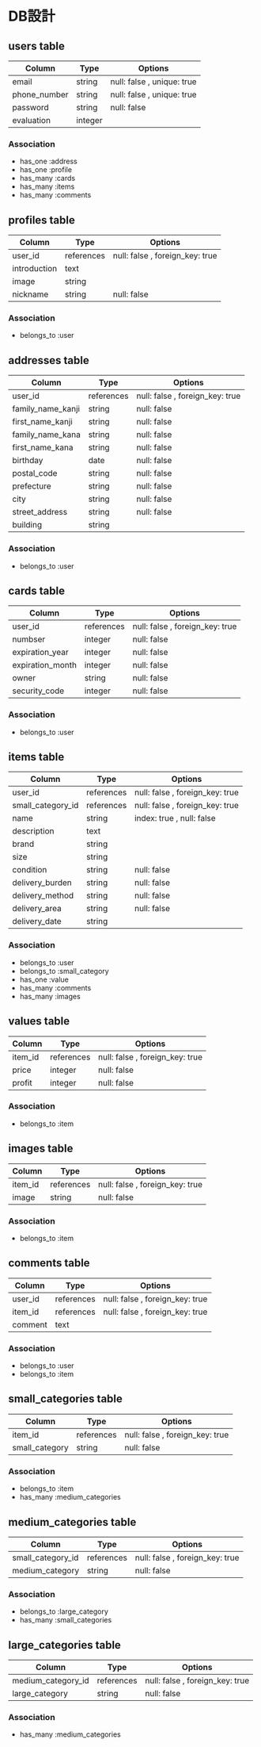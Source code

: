 # DB設計

## users table

|Column|Type|Options|
|------|----|-------|
|email|string|null: false , unique: true|
|phone_number|string|null: false , unique: true|
|password|string|null: false|
|evaluation|integer|

### Association
- has_one  :address
- has_one  :profile
- has_many :cards
- has_many :items
- has_many :comments

## profiles table

|Column|Type|Options|
|------|----|-------|
|user_id|references|null: false , foreign_key: true|
|introduction|text||
|image|string||
|nickname|string|null: false|

### Association
- belongs_to :user

## addresses table

|Column|Type|Options|
|------|----|-------|
|user_id|references|null: false , foreign_key: true|
|family_name_kanji|string|null: false|
|first_name_kanji|string|null: false|
|family_name_kana|string|null: false|
|first_name_kana|string|null: false|
|birthday|date|null: false|
|postal_code|string|null: false|
|prefecture|string|null: false|
|city|string|null: false|
|street_address|string|null: false|
|building|string||

### Association
- belongs_to :user

## cards table

|Column|Type|Options|
|------|----|-------|
|user_id|references|null: false , foreign_key: true|
|numbser|integer|null: false|
|expiration_year|integer|null: false|
|expiration_month|integer|null: false|
|owner|string|null: false|
|security_code|integer|null: false|

### Association
- belongs_to :user

## items table

|Column|Type|Options|
|------|----|-------|
|user_id|references|null: false , foreign_key: true|
|small_category_id|references|null: false , foreign_key: true|
|name|string|index: true , null: false|
|description|text||
|brand|string|
|size|string||
|condition|string|null: false|
|delivery_burden|string|null: false|
|delivery_method|string|null: false|
|delivery_area|string|null: false|
|delivery_date|string|

### Association
- belongs_to :user
- belongs_to :small_category
- has_one  :value
- has_many :comments
- has_many :images

## values table

|Column|Type|Options|
|------|----|-------|
|item_id|references|null: false , foreign_key: true|
|price|integer|null: false|
|profit|integer|null: false|

### Association
- belongs_to :item

## images table

|Column|Type|Options|
|------|----|-------|
|item_id|references|null: false , foreign_key: true|
|image|string|null: false|

### Association
- belongs_to :item

## comments table

|Column|Type|Options|
|------|----|-------|
|user_id|references|null: false , foreign_key: true|
|item_id|references|null: false , foreign_key: true|
|comment|text||

### Association
- belongs_to :user
- belongs_to :item

## small_categories table

|Column|Type|Options|
|------|----|-------|
|item_id|references|null: false , foreign_key: true|
|small_category|string|null: false|

### Association
- belongs_to :item
- has_many :medium_categories

## medium_categories table

|Column|Type|Options|
|------|----|-------|
|small_category_id|references|null: false , foreign_key: true|
|medium_category|string|null: false|

### Association
- belongs_to :large_category
- has_many :small_categories

## large_categories table

|Column|Type|Options|
|------|----|-------|
|medium_category_id|references|null: false , foreign_key: true|
|large_category|string|null: false|

### Association
- has_many :medium_categories


